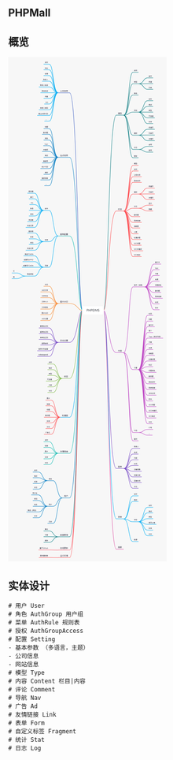 ## PHPMall

## 概览

![mind map](mindmap.png)

## 实体设计

```
# 用户 User
# 角色 AuthGroup 用户组
# 菜单 AuthRule 规则表
# 授权 AuthGroupAccess
# 配置 Setting
- 基本参数 （多语言，主题）
- 公司信息
- 网站信息
# 模型 Type
# 内容 Content 栏目|内容
# 评论 Comment
# 导航 Nav
# 广告 Ad
# 友情链接 Link
# 表单 Form
# 自定义标签 Fragment
# 统计 Stat
# 日志 Log
```
